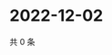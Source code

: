 # 2022-12-02

共 0 条

<!-- BEGIN WEIBO -->
<!-- 最后更新时间 Fri Dec 02 2022 20:27:35 GMT+0800 (China Standard Time) -->

<!-- END WEIBO -->

